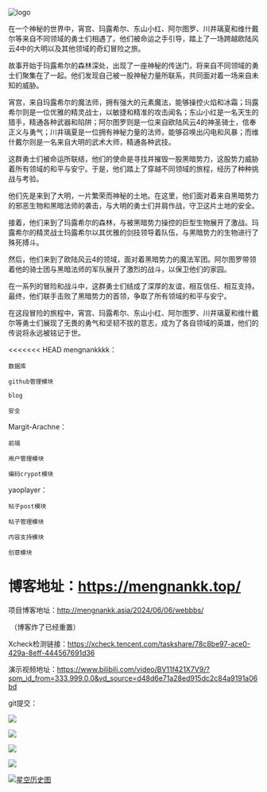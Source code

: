 ﻿﻿﻿﻿﻿﻿﻿﻿﻿﻿﻿﻿﻿![logo](static-files/my-bbs-logo.png)

在一个神秘的世界中，宵宫、玛露希尔、东山小红、阿尔图罗、川井璃夏和维什戴尔等来自不同领域的勇士们相遇了。他们被命运之手引导，踏上了一场跨越欧陆风云4中的大明以及其他领域的奇幻冒险之旅。

故事开始于玛露希尔的森林深处，出现了一座神秘的传送门，将来自不同领域的勇士们聚集在了一起。他们发现自己被一股神秘力量所联系，共同面对着一场来自未知的威胁。

宵宫，来自玛露希尔的魔法师，拥有强大的元素魔法，能够操控火焰和冰霜；玛露希尔则是一位优雅的精灵战士，以敏捷和精准的攻击闻名；东山小红是一名天生的猎手，精通各种武器和陷阱；阿尔图罗则是一位来自欧陆风云4的神圣骑士，信奉正义与勇气；川井璃夏是一位拥有神秘力量的法师，能够召唤出闪电和风暴；而维什戴尔则是一名来自大明的武术大师，精通各种武技。

这群勇士们被命运所联结，他们的使命是寻找并摧毁一股黑暗势力，这股势力威胁着所有领域的和平与安宁。于是，他们踏上了穿越不同领域的旅程，经历了种种挑战与考验。

他们先是来到了大明，一片繁荣而神秘的土地。在这里，他们面对着来自黑暗势力的邪恶生物和黑暗法师的袭击，与大明的勇士们并肩作战，守卫这片土地的安全。

接着，他们来到了玛露希尔的森林，与被黑暗势力操控的巨型生物展开了激战。玛露希尔的精灵战士玛露希尔以其优雅的剑技领导着队伍，与黑暗势力的生物进行了殊死搏斗。

然后，他们来到了欧陆风云4的领域，面对着黑暗势力的魔法军团。阿尔图罗带领着他的骑士团与黑暗法师的军队展开了激烈的战斗，以保卫他们的家园。

在一系列的冒险和战斗中，这群勇士们结成了深厚的友谊，相互信任、相互支持。最终，他们联手击败了黑暗势力的首领，争取了所有领域的和平与安宁。

在这段冒险的旅程中，宵宫、玛露希尔、东山小红、阿尔图罗、川井璃夏和维什戴尔等勇士们展现了无畏的勇气和坚韧不拔的意志，成为了各自领域的英雄，他们的传说将永远被铭记于世。

<<<<<<< HEAD
mengnankkkk：

    数据库   
    
    github管理模块
    
    blog 
    
    安全 

Margit-Arachne：

    前端   
    
    用户管理模块   
    
    编码crypot模块  

yaoplayer：

    帖子post模块   
    
    帖子管理模块  
    
    内容支持模块   
    
    创意模块   

博客地址：https://mengnankk.top/
=======
项目博客地址：http://mengnankk.asia/2024/06/06/webbbs/

​                                                （博客炸了已经重置）

Xcheck检测链接：https://xcheck.tencent.com/taskshare/78c8be97-ace0-429a-8eff-444567691d36

演示视频地址：https://www.bilibili.com/video/BV11f421X7V9/?spm_id_from=333.999.0.0&vd_source=d48d6e71a28ed915dc2c84a9191a06bd

git提交：

![](https://skymirror-1322372781.cos.ap-beijing.myqcloud.com/%E5%BE%AE%E4%BF%A1%E5%9B%BE%E7%89%87_20240611164316.png)

![](https://skymirror-1322372781.cos.ap-beijing.myqcloud.com/%E5%BE%AE%E4%BF%A1%E5%9B%BE%E7%89%87_20240611164324.png)

![](https://skymirror-1322372781.cos.ap-beijing.myqcloud.com/%E5%BE%AE%E4%BF%A1%E5%9B%BE%E7%89%87_20240611164327.png)

![](https://skymirror-1322372781.cos.ap-beijing.myqcloud.com/110229539_p0_square1200.jpg)

[![星空历史图](https://api.star-history.com/svg?repos=mengnankkkk/worktest&type=Date)](https://star-history.com/#imsyy/home&Date)
